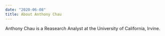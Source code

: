 ```yaml
---
date: "2020-06-08"
title: About Anthony Chau
---
```


Anthony Chau is a Reasearch Analyst at the University of California, Irvine.